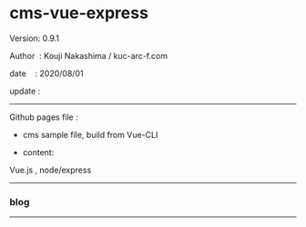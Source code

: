 ﻿# cms-vue-express

 Version: 0.9.1

 Author  : Kouji Nakashima / kuc-arc-f.com

 date    : 2020/08/01

 update :

***

Github pages file :

* cms sample file, build from Vue-CLI

* content:

Vue.js , node/express

***
### blog


***

